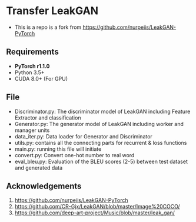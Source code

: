 # Transfer LeakGAN
* This is a repo is a fork from https://github.com/nurpeiis/LeakGAN-PyTorch


## Requirements
* **PyTorch r1.1.0**
* Python 3.5+
* CUDA 8.0+ (For GPU)


## File
* Discriminator.py: The discriminator model of LeakGAN including Feature Extractor and classification
* Generator.py: The generator model of LeakGAN including worker and manager units
* data_iter.py: Data loader for Generator and Discriminator
* utils.py: contains all the connecting parts for recurrent & loss functions 
* main.py: running this file will initiate 
* convert.py: Convert one-hot number to real word
* eval_bleu.py: Evaluation of the BLEU scores (2-5) between test dataset and generated data


## Acknowledgements
1. https://github.com/nurpeiis/LeakGAN-PyTorch
2. https://github.com/CR-Gjx/LeakGAN/blob/master/Image%20COCO/
3. https://github.com/deep-art-project/Music/blob/master/leak_gan/
